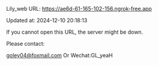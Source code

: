 Lily_web URL: https://ae6d-61-165-102-156.ngrok-free.app

Updated at: 2024-12-10 20:18:13

If you cannot open this URL, the server might be down.

Please contact: 

goley04@foxmail.com Or Wechat:GL_yeaH
